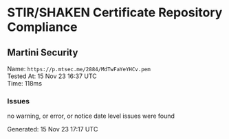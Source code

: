 # STIR/SHAKEN Certificate Repository Compliance

## Martini Security

Name: `https://p.mtsec.me/2884/MdTwFaYeYHCv.pem`\
Tested At: 15 Nov 23 16:37 UTC\
Time: 118ms

### Issues

no warning, or error, or notice date level issues were found

Generated: 15 Nov 23 17:17 UTC